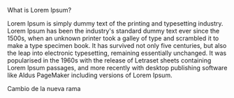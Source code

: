 What is Lorem Ipsum?

Lorem Ipsum is simply dummy text of the printing and typesetting industry. Lorem Ipsum has been the industry's standard dummy text ever 
since the 1500s, when an unknown printer took a galley of type and scrambled it to make a type specimen book. It has survived not only 
five centuries, but also the leap into electronic typesetting, remaining essentially unchanged. It was popularised in the 1960s with the 
release of Letraset sheets containing Lorem Ipsum passages, and more recently with desktop publishing software like Aldus PageMaker 
including versions of Lorem Ipsum.

Cambio de la nueva rama